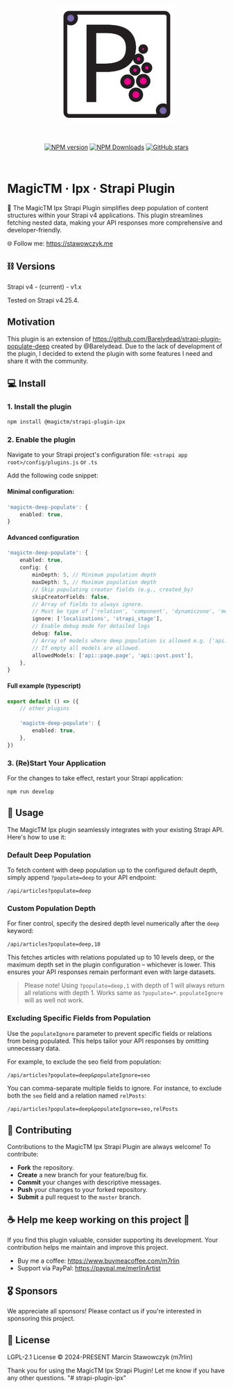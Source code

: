 <p align="center">
  <a href="https://magictm.com" target="_blank" rel="noopener noreferrer">
    <img width="270" src="assets/logo.svg" alt="Project Logo"> 
  </a>
</p>

<br/>

<p align="center">
<a href='#'>
</a>
<a href="https://www.npmjs.com/package/@magictm/strapi-plugin-ipx" target="__blank"><img alt="NPM version" src="https://img.shields.io/npm/v/@magictm/strapi-plugin-ipx?flat&colorA=0e0a18&colorB=8c67ef"></a>
<a href="https://www.npmjs.com/package/@magictm/strapi-plugin-ipx" target="__blank"><img alt="NPM Downloads" src="https://img.shields.io/npm/dm/@magictm/strapi-plugin-ipx?flat&colorA=0e0a18&colorB=8c67ef"></a>
<a href="https://github.com/magictm/strapi-plugin-ipx" target="__blank"><img alt="GitHub stars" src="https://img.shields.io/github/stars/magictm/strapi-plugin-ipx?flat&colorA=0e0a18&colorB=8c67ef"></a>
</p>

<br/>

<h1 align='left'>MagicTM · Ipx · Strapi Plugin</h1>

🚀 The MagicTM Ipx Strapi Plugin simplifies deep population of content structures within your Strapi v4 applications. This plugin streamlines fetching nested data, making your API responses more comprehensive and developer-friendly.

🌐 Follow me: https://stawowczyk.me

## ⛓ Versions

Strapi v4 - (current) - v1.x

Tested on Strapi v4.25.4.

## Motivation

This plugin is an extension of https://github.com/Barelydead/strapi-plugin-populate-deep created by @Barelydead. Due to the lack of development of the plugin, I decided to extend the plugin with some features I need and share it with the community.

## 💻 Install

### 1. Install the plugin

```bash
npm install @magictm/strapi-plugin-ipx
```

### 2. Enable the plugin

Navigate to your Strapi project's configuration file:
`<strapi app root>/config/plugins.js` or `.ts`

Add the following code snippet:

#### Minimal configuration:

```ts
'magictm-deep-populate': {
    enabled: true,
}
```

#### Advanced configuration

```ts
'magictm-deep-populate': {
    enabled: true,
    config: {
        minDepth: 5, // Minimum population depth
        maxDepth: 5, // Maximum population depth
        // Skip populating creator fields (e.g., created_by)
        skipCreatorFields: false,
        // Array of fields to always ignore.
        // Must be type of ['relation', 'component', 'dynamiczone', 'media']
        ignore: ['localizations', 'strapi_stage'],
        // Enable debug mode for detailed logs
        debug: false,
        // Array of models where deep population is allowed e.g. ['api::page.page', 'api::post.post']
        // If empty all models are allowed.
        allowedModels: ['api::page.page', 'api::post.post'],
    },
}
```

#### Full example (typescript)

```ts
export default () => ({
    // other plugins

    'magictm-deep-populate': {
        enabled: true,
    },
})
```

### 3. (Re)Start Your Application

For the changes to take effect, restart your Strapi application:

```
npm run develop
```

## 🚀 Usage

The MagicTM Ipx plugin seamlessly integrates with your existing Strapi API. Here's how to use it:

### Default Deep Population

To fetch content with deep population up to the configured default depth, simply append `?populate=deep` to your API endpoint:

```
/api/articles?populate=deep
```

### Custom Population Depth

For finer control, specify the desired depth level numerically after the `deep` keyword:

```
/api/articles?populate=deep,10
```

This fetches articles with relations populated up to 10 levels deep, or the maximum depth set in the plugin configuration – whichever is lower. This ensures your API responses remain performant even with large datasets.

> Please note! Using `?populate=deep,1` with depth of 1 will always return all relations with depth 1. Works same as `?populate=*`. `populateIgnore` will as well not work.

### Excluding Specific Fields from Population

Use the `populateIgnore` parameter to prevent specific fields or relations from being populated. This helps tailor your API responses by omitting unnecessary data.

For example, to exclude the seo field from population:

```
/api/articles?populate=deep&populateIgnore=seo
```

You can comma-separate multiple fields to ignore. For instance, to exclude both the `seo` field and a relation named `relPosts`:

```
/api/articles?populate=deep&populateIgnore=seo,relPosts
```

## 🤝 Contributing

Contributions to the MagicTM Ipx Strapi Plugin are always welcome! To contribute:

-   **Fork** the repository.
-   **Create** a new branch for your feature/bug fix.
-   **Commit** your changes with descriptive messages.
-   **Push** your changes to your forked repository.
-   **Submit** a pull request to the `master` branch.

## ☕️ Help me keep working on this project 💚

If you find this plugin valuable, consider supporting its development. Your contribution helps me maintain and improve this project.

-   Buy me a coffee: https://www.buymeacoffee.com/m7rlin
-   Support via PayPal: https://paypal.me/merlinArtist

## 🎖️ Sponsors

We appreciate all sponsors! Please contact us if you're interested in sponsoring this project.

## 📜 License

LGPL-2.1 License © 2024-PRESENT Marcin Stawowczyk (m7rlin)

Thank you for using the MagicTM Ipx Strapi Plugin! Let me know if you have any other questions.
"# strapi-plugin-ipx" 

